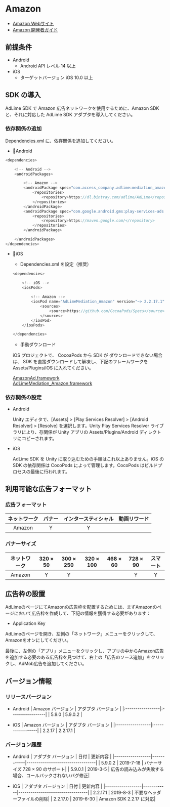 # Amazon
- [Amazon Webサイト](https://developer.amazon.com/zh/)
- [Amazon 開発者ガイド](https://developer.amazon.com/zh/mobile-ads)

## 前提条件
- Android
    - Android API レベル 14 以上
- iOS
    - ターゲットバージョン iOS 10.0 以上

## SDK の導入
AdLime SDK で Amazon 広告ネットワークを使用するために、Amazon SDK と、それに対応した AdLime SDK アダプタを導入してください。

### 依存関係の追加
 Dependencies.xml に、依存関係を追加してください。
- Android
```csharp
<dependencies>

    <!-- Android -->
    <androidPackages>

        <!-- Amazon -->
        <androidPackage spec="com.access_company.adlime:mediation_amazon:5.9.0.2">
            <repositories>
                <repository>https://dl.bintray.com/adlime/AdLime</repository>
            </repositories>
        </androidPackage>
        <androidPackage spec="com.google.android.gms:play-services-ads:17.2.1">
            <repositories>
                <repository>https://maven.google.com/</repository>
            </repositories>
        </androidPackage>

    </androidPackages>
</dependencies>
```

- iOS
    - Dependencies.xml を設定（推奨）
    ```csharp
    <dependencies>

        <!-- iOS -->
        <iosPods>
        
            <!-- Amazon -->
            <iosPod name="AdLimeMediation_Amazon" version="~> 2.2.17.1">
                <sources>
                    <source>https://github.com/CocoaPods/Specs</source>
                </sources>
            </iosPod>
        </iosPods>

    </dependencies>
    ```

    - 手動ダウンロード

    iOS プロジェクトで、 CocoaPods から SDK が ダウンロードできない場合は、 SDK を直接ダウンロードして解凍し、下記のフレームワークを Assets/Plugins/iOS に入れてください。
    
    [AmazonAd.framework](https://app-craft-internal.ams3.digitaloceanspaces.com/Frameworks/AmazonAdSDK/AmazonMobileAds-iOS-v2.2.17.0.zip)<br>
    [AdLimeMediation_Amazon.framework](https://github.com/Ham-mer/AdLime-iOS-Pub/raw/master/DownloadZip/AdLimeMediation_Amazon/2.2.17.3.zip)

### 依存関係の設定
- Android

    Unity エディタで、[Assets] > [Play Services Resolver] > [Android Resolver] > [Resolve] を選択します。Unity Play Services Resolver ライブラリにより、存関係が Unity アプリの Assets/Plugins/Android ディレクトリにコピーされます。

- iOS

    AdLime SDK を Unity に取り込むための手順はこれ以上ありません。iOS の SDK の依存関係は CocoPods によって管理します。CocoPods はビルドプロセスの最後に行われます。

## 利用可能な広告フォーマット

### 広告フォーマット
|ネットワーク |バナー |インタースティシャル |動画リワード |
|:-----:|:----:|:----------:|:------:|
|Amazon |Y     | Y          |        |

### バナーサイズ
|ネットワーク  |320 × 50  |300 × 250   |320 × 100  |468 × 60  |728 × 90  |スマート    |
|:-------:|:------:|:--------:|:-------:|:------:|:------:|:-------:|
|Amazon   |Y       |Y         |         |        |Y       | Y       |

## 広告枠の設置
AdLimeのページにてAmazonの広告枠を配置するためには、まずAmazonのページにおいて広告枠を作成して、下記の情報を獲得する必要があります：  
- Application Key

AdLimeのページを開き、左側の「ネットワーク」メニューをクリックして、Amazonをオンにしてください。

最後に、左側の「アプリ」メニューをクリックし、アプリの中からAmazon広告を追加する必要のある広告枠を見つけて、右上の「広告のソース追加」をクリックし、AdMob広告を追加してください。

## バージョン情報

### リリースバージョン
- Android
    | Amazon バージョン  | アダプタ バージョン |
    |:-----------------|:-----------------|
    | 5.9.0            | 5.9.0.2          |

- iOS
    | Amazon バージョン  | アダプタ バージョン |
    |:-----------------|:-----------------|
    | 2.2.17           | 2.2.17.1         |

### バージョン履歴
- Android
    | アダプタ バージョン | 日付        | 更新内容                             |
    |------------------|------------|----------------------------------|
    | 5.9.0.2          | 2019-7-18  | バナーサイズ 728 × 90 のサポート|
    | 5.9.0.1          | 2019-3-5   | 広告の読み込みが失敗する場合、コールバックされないバグ修正|

- iOS
    | アダプタ バージョン | 日付        | 更新内容                             |
    |------------------|------------|----------------------------------|
    | 2.2.17.1         | 2019-8-3   | 不要なヘッダーファイルの削除|
    | 2.2.17.0         | 2019-6-30  | Amazon SDK 2.2.17 に対応|
